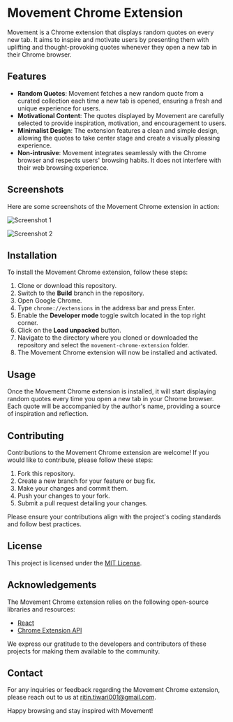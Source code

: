 # Movement Chrome Extension


Movement is a Chrome extension that displays random quotes on every new tab. It aims to inspire and motivate users by presenting them with uplifting and thought-provoking quotes whenever they open a new tab in their Chrome browser.

## Features

- **Random Quotes**: Movement fetches a new random quote from a curated collection each time a new tab is opened, ensuring a fresh and unique experience for users.
- **Motivational Content**: The quotes displayed by Movement are carefully selected to provide inspiration, motivation, and encouragement to users.
- **Minimalist Design**: The extension features a clean and simple design, allowing the quotes to take center stage and create a visually pleasing experience.
- **Non-intrusive**: Movement integrates seamlessly with the Chrome browser and respects users' browsing habits. It does not interfere with their web browsing experience.

## Screenshots

Here are some screenshots of the Movement Chrome extension in action:

![Screenshot 1](path_to_screenshot_1.png)


![Screenshot 2](path_to_screenshot_2.png)


## Installation

To install the Movement Chrome extension, follow these steps:

1. Clone or download this repository.
2. Switch to the **Build** branch in the repository.
3. Open Google Chrome.
4. Type `chrome://extensions` in the address bar and press Enter.
5. Enable the **Developer mode** toggle switch located in the top right corner.
6. Click on the **Load unpacked** button.
7. Navigate to the directory where you cloned or downloaded the repository and select the `movement-chrome-extension` folder.
8. The Movement Chrome extension will now be installed and activated.

## Usage

Once the Movement Chrome extension is installed, it will start displaying random quotes every time you open a new tab in your Chrome browser. Each quote will be accompanied by the author's name, providing a source of inspiration and reflection.

## Contributing

Contributions to the Movement Chrome extension are welcome! If you would like to contribute, please follow these steps:

1. Fork this repository.
2. Create a new branch for your feature or bug fix.
3. Make your changes and commit them.
4. Push your changes to your fork.
5. Submit a pull request detailing your changes.

Please ensure your contributions align with the project's coding standards and follow best practices.

## License

This project is licensed under the [MIT License](LICENSE).

## Acknowledgements

The Movement Chrome extension relies on the following open-source libraries and resources:

- [React](https://reactjs.org/)
- [Chrome Extension API](https://developer.chrome.com/docs/extensions/reference/)

We express our gratitude to the developers and contributors of these projects for making them available to the community.

## Contact

For any inquiries or feedback regarding the Movement Chrome extension, please reach out to us at [ritin.tiwari001@gmail.com](mailto:email@example.com).

Happy browsing and stay inspired with Movement!
